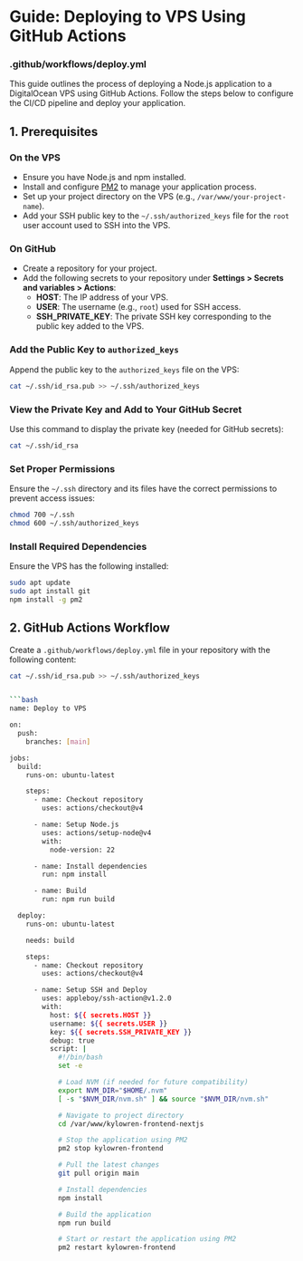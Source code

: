 # Guide: Deploying to VPS Using GitHub Actions

### .github/workflows/deploy.yml

This guide outlines the process of deploying a Node.js application to a DigitalOcean VPS using GitHub Actions. Follow the steps below to configure the CI/CD pipeline and deploy your application.

## 1. Prerequisites

### On the VPS
- Ensure you have Node.js and npm installed.
- Install and configure [PM2](https://pm2.keymetrics.io/) to manage your application process.
- Set up your project directory on the VPS (e.g., `/var/www/your-project-name`).
- Add your SSH public key to the `~/.ssh/authorized_keys` file for the `root` user account used to SSH into the VPS.

### On GitHub
- Create a repository for your project.
- Add the following secrets to your repository under **Settings > Secrets and variables > Actions**:
  - **HOST**: The IP address of your VPS.
  - **USER**: The username (e.g., `root`) used for SSH access.
  - **SSH_PRIVATE_KEY**: The private SSH key corresponding to the public key added to the VPS.

### Add the Public Key to `authorized_keys`
Append the public key to the `authorized_keys` file on the VPS:

```bash
cat ~/.ssh/id_rsa.pub >> ~/.ssh/authorized_keys
```

### View the Private Key and Add to Your GitHub Secret

Use this command to display the private key (needed for GitHub secrets):
```bash
cat ~/.ssh/id_rsa
```
### Set Proper Permissions
Ensure the `~/.ssh` directory and its files have the correct permissions to prevent access issues:

```bash
chmod 700 ~/.ssh
chmod 600 ~/.ssh/authorized_keys
```

### Install Required Dependencies
Ensure the VPS has the following installed:

```bash
sudo apt update
sudo apt install git
npm install -g pm2
```

## 2. GitHub Actions Workflow

Create a `.github/workflows/deploy.yml` file in your repository with the following content:
```bash
cat ~/.ssh/id_rsa.pub >> ~/.ssh/authorized_keys


```bash
name: Deploy to VPS

on:
  push:
    branches: [main]

jobs:
  build:
    runs-on: ubuntu-latest

    steps:
      - name: Checkout repository
        uses: actions/checkout@v4

      - name: Setup Node.js
        uses: actions/setup-node@v4
        with:
          node-version: 22

      - name: Install dependencies
        run: npm install

      - name: Build
        run: npm run build

  deploy:
    runs-on: ubuntu-latest

    needs: build

    steps:
      - name: Checkout repository
        uses: actions/checkout@v4

      - name: Setup SSH and Deploy
        uses: appleboy/ssh-action@v1.2.0
        with:
          host: ${{ secrets.HOST }}
          username: ${{ secrets.USER }}
          key: ${{ secrets.SSH_PRIVATE_KEY }}
          debug: true
          script: |
            #!/bin/bash
            set -e

            # Load NVM (if needed for future compatibility)
            export NVM_DIR="$HOME/.nvm"
            [ -s "$NVM_DIR/nvm.sh" ] && source "$NVM_DIR/nvm.sh"

            # Navigate to project directory
            cd /var/www/kylowren-frontend-nextjs

            # Stop the application using PM2
            pm2 stop kylowren-frontend

            # Pull the latest changes
            git pull origin main

            # Install dependencies
            npm install

            # Build the application
            npm run build

            # Start or restart the application using PM2
            pm2 restart kylowren-frontend
```

